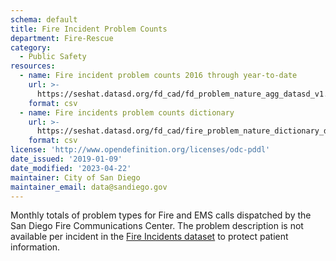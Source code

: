 ```yaml
---
schema: default
title: Fire Incident Problem Counts
department: Fire-Rescue
category:
  - Public Safety
resources:
  - name: Fire incident problem counts 2016 through year-to-date
    url: >-
      https://seshat.datasd.org/fd_cad/fd_problem_nature_agg_datasd_v1.csv
    format: csv
  - name: Fire incidents problem counts dictionary
    url: >-
      https://seshat.datasd.org/fd_cad/fire_problem_nature_dictionary_datasd.csv
    format: csv
license: 'http://www.opendefinition.org/licenses/odc-pddl'
date_issued: '2019-01-09'
date_modified: '2023-04-22'
maintainer: City of San Diego
maintainer_email: data@sandiego.gov
---
```

Monthly totals of problem types for Fire and EMS calls dispatched by the San Diego Fire Communications Center. The problem description is not available per incident in the [Fire Incidents dataset](/datasets/fire-incidents/) to protect patient information.
